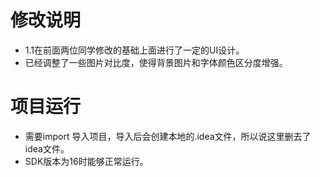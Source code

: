 # 修改说明
* 1.1在前面两位同学修改的基础上面进行了一定的UI设计。
* 已经调整了一些图片对比度，使得背景图片和字体颜色区分度增强。
# 项目运行
* 需要import 导入项目，导入后会创建本地的.idea文件，所以说这里删去了idea文件。
* SDK版本为16时能够正常运行。